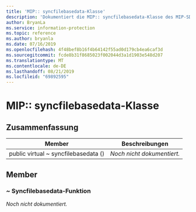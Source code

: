 ```yaml
---
title: 'MIP:: syncfilebasedata-Klasse'
description: 'Dokumentiert die MIP:: syncfilebasedata-Klasse des MIP-SDKs (Microsoft Information Protection).'
author: BryanLa
ms.service: information-protection
ms.topic: reference
ms.author: bryanla
ms.date: 07/16/2019
ms.openlocfilehash: 4f48bef8b16f4b64142f55ad0d179cb4ea6caf3d
ms.sourcegitcommit: fcde8b31f8685023f002044d3a1d1903e548d207
ms.translationtype: MT
ms.contentlocale: de-DE
ms.lasthandoff: 08/21/2019
ms.locfileid: "69892595"
---
```

# <a name="class-mipsyncfilebasedata"></a>MIP:: syncfilebasedata-Klasse 
  
## <a name="summary"></a>Zusammenfassung
 Member                        | Beschreibungen                                
--------------------------------|---------------------------------------------
public virtual ~ syncfilebasedata ()  | _Noch nicht dokumentiert._
  
## <a name="members"></a>Member
  
### <a name="syncfilebasedata-function"></a>~ Syncfilebasedata-Funktion
_Noch nicht dokumentiert._
